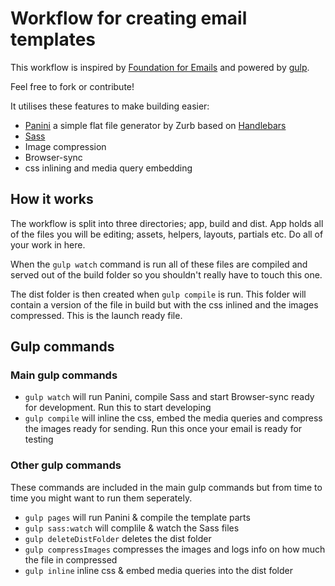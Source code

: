 # Workflow for creating email templates

This workflow is inspired by [Foundation for Emails](http://foundation.zurb.com/emails) and powered by [gulp](https://gulpjs.com/).

Feel free to fork or contribute!

It utilises these features to make building easier:
- [Panini](http://github.com/zurb/panini) a simple flat file generator by Zurb based on [Handlebars](http://handlebarsjs.com/)
- [Sass](http://sass-lang.com/)
- Image compression
- Browser-sync
- css inlining and media query embedding

## How it works

The workflow is split into three directories; app, build and dist. App holds all of the files you will be editing; assets, helpers, layouts, partials etc. Do all of your work in here.

When the `gulp watch` command is run all of these files are compiled and served out of the build folder so you shouldn't really have to touch this one.

The dist folder is then created when `gulp compile` is run. This folder will contain a version of the file in build but with the css inlined and the images compressed. This is the launch ready file.

## Gulp commands

### Main gulp commands

- `gulp watch` will run Panini, compile Sass and start Browser-sync ready for development. Run this to start developing
- `gulp compile` will inline the css, embed the media queries and compress the images ready for sending. Run this once your email is ready for testing

### Other gulp commands

These commands are included in the main gulp commands but from time to time you might want to run them seperately.

- `gulp pages` will run Panini & compile the template parts
- `gulp sass:watch` will complile & watch the Sass files
- `gulp deleteDistFolder` deletes the dist folder
- `gulp compressImages` compresses the images and logs info on how much the file in compressed
- `gulp inline` inline css & embed media queries into the dist folder
